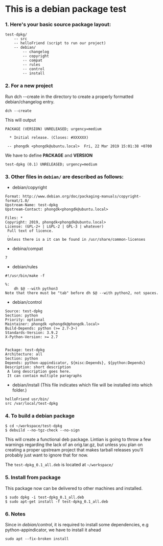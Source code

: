 # This is a debian package test

### 1. Here's your basic source package layout:
```
test-dpkg/
    -- src
    -- helloFriend (script to run our project)
    -- debian/
        -- changelog
        -- copyright
        -- compat
        -- rules
        -- control
        -- install
```  

### 2. For a new project 

Run dch --create in the directory to create a properly formatted debian/changelog entry.

```
dch --create
```
This will output
```
PACKAGE (VERSION) UNRELEASED; urgency=medium

  * Initial release. (Closes: #XXXXXX)

 -- phongdk <phongdk@ubuntu.local>  Fri, 22 Mar 2019 15:01:38 +0700
```
We have to define **PACKAGE** and **VERSION**
```
test-dpkg (0.1) UNRELEASED; urgency=medium
```

### 3. Other files in `debian/` are described as follows:

- debian/copyright

```
Format: http://www.debian.org/doc/packaging-manuals/copyright-format/1.0/
Upstream-Name: test-dpkg
Upstream-Contact: phongdk<phongdk@ubuntu.local>

Files: *
Copyright: 2019, phongdk<phongdk@ubuntu.local>
License: (GPL-2+ | LGPL-2 | GPL-3 | whatever)
 Full text of licence.
 .
 Unless there is a it can be found in /usr/share/common-licenses
```

- debina/compat

```
7
```

- debian/rules

```
#!/usr/bin/make -f

%:
    dh $@ --with python3
Note that there must be "tab" before dh $@ --with python2, not spaces.
```

- debian/control

```
Source: test-dpkg
Section: python
Priority: optional
Maintainer: phongdk <phongdk@phongdk.local>
Build-Depends: python (>= 2.7-3~)
Standards-Version: 3.9.2
X-Python-Version: >= 2.7


Package: test-dpkg
Architecture: all
Section: python
Depends: python-appindicator, ${misc:Depends}, ${python:Depends}
Description: short description
 A long description goes here.
 It can contain multiple paragraphs
```

- debian/install (This file indicates which file will be installed into which folder.)

```
helloFriend usr/bin/
src /var/local/test-dpkg
```

### 4. To build a debian package

```
$ cd ~/workspace/test-dpkg
$ debuild --no-tgz-check --no-sign
```

This will create a functional deb package. Lintian is going to throw a few warnings regarding the lack of an orig.tar.gz, but unless you plan on creating a proper upstream project that makes tarball releases you'll probably just want to ignore that for now.

The `test-dpkg_0.1_all.deb` is located at `~/workspace/`

### 5. Install from package
This package now can be delivered to other machines and installed.

```
$ sudo dpkg -i test-dpkg_0.1_all.deb
$ sudo apt-get install -f test-dpkg_0.1_all.deb
```

### 6. Notes
Since in *debian/control*, it is required to install some dependencies, e.g python-appindicator, we have to install it ahead

```
sudo apt --fix-broken install
```